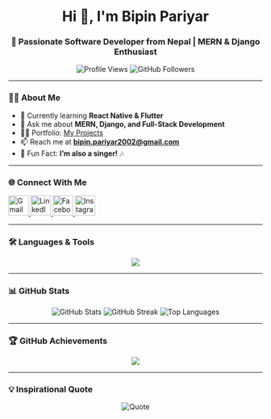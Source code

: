 <!-- Profile Header -->
<h1 align="center">Hi 👋, I'm Bipin Pariyar</h1>
<h3 align="center">🚀 Passionate Software Developer from Nepal | MERN & Django Enthusiast</h3>

<!-- Profile Views & Badges -->
<p align="center">
  <img src="https://komarev.com/ghpvc/?username=bipin-pariyar2003&label=Profile%20Views&color=0e75b6&style=flat" alt="Profile Views" />
  <img src="https://img.shields.io/github/followers/bipin-pariyar2003?label=Followers&style=social" alt="GitHub Followers" />
</p>

---

<!-- About Me -->
### 👨‍💻 About Me
- 🌱 Currently learning **React Native & Flutter**  
- 💬 Ask me about **MERN, Django, and Full-Stack Development**  
- 👨‍💻 Portfolio: [My Projects](https://bipinpariyar2003.pythonanywhere.com/)  
- 📫 Reach me at **bipin.pariyar2002@gmail.com**  
- 🎤 Fun Fact: **I’m also a singer!** 🎶  

---

<!-- Connect -->
### 🌐 Connect With Me
<p align="left">
  <a href="mailto:bipin.pariyar2002@gmail.com" target="_blank">
    <img src="https://img.icons8.com/color/48/gmail-new.png" alt="Gmail" width="40"/>
  </a>
  <a href="https://www.linkedin.com/in/bipin-pariyar-767782208/" target="_blank">
    <img src="https://img.icons8.com/color/48/linkedin.png" alt="LinkedIn" width="40"/>
  </a>
  <a href="https://www.facebook.com/bipin.pariyar.568/" target="_blank">
    <img src="https://img.icons8.com/color/48/facebook-new.png" alt="Facebook" width="40"/>
  </a>
  <a href="https://www.instagram.com/pariyar_bipin/?__pwa=1" target="_blank">
    <img src="https://img.icons8.com/color/48/instagram-new.png" alt="Instagram" width="40"/>
  </a>
</p>

---

<!-- Tech Stack -->
### 🛠️ Languages & Tools
<p align="center"> 
  <img src="https://skillicons.dev/icons?i=html,css,bootstrap,tailwind,js,ts,react,redux,nodejs,express,mongodb,mysql,postgresql,sqlite,python,django,java,php,aws,postman,figma" />
</p>

---

<!-- GitHub Stats -->
### 📊 GitHub Stats
<p align="center">
  <img src="https://github-readme-stats.vercel.app/api?username=bipin-pariyar2003&show_icons=true&theme=radical" alt="GitHub Stats" />
  <img src="https://github-readme-streak-stats.herokuapp.com/?user=bipin-pariyar2003&theme=radical" alt="GitHub Streak" />
  <img src="https://github-readme-stats.vercel.app/api/top-langs/?username=bipin-pariyar2003&layout=compact&theme=radical" alt="Top Languages" />
</p>

---

<!-- Trophy -->
### 🏆 GitHub Achievements
<p align="center">
  <img src="https://github-profile-trophy.vercel.app/?username=bipin-pariyar2003&theme=onedark&no-frame=true&margin-w=10&row=1" />
</p>

---

<!-- Quote -->
### 💡 Inspirational Quote
<p align="center">
  <img src="https://quotes-github-readme.vercel.app/api?type=horizontal&theme=radical" alt="Quote" />
</p>
